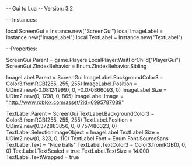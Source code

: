 -- Gui to Lua
-- Version: 3.2

-- Instances:

local ScreenGui = Instance.new("ScreenGui")
local ImageLabel = Instance.new("ImageLabel")
local TextLabel = Instance.new("TextLabel")

--Properties:

ScreenGui.Parent = game.Players.LocalPlayer:WaitForChild("PlayerGui")
ScreenGui.ZIndexBehavior = Enum.ZIndexBehavior.Sibling

ImageLabel.Parent = ScreenGui
ImageLabel.BackgroundColor3 = Color3.fromRGB(255, 255, 255)
ImageLabel.Position = UDim2.new(-0.081249997, 0, -0.070866093, 0)
ImageLabel.Size = UDim2.new(0, 1798, 0, 865)
ImageLabel.Image = "http://www.roblox.com/asset/?id=6995787089"

TextLabel.Parent = ScreenGui
TextLabel.BackgroundColor3 = Color3.fromRGB(255, 255, 255)
TextLabel.Position = UDim2.new(0.372883856, 0, 0.757480323, 0)
TextLabel.SelectionImageObject = ImageLabel
TextLabel.Size = UDim2.new(0, 323, 0, 110)
TextLabel.Font = Enum.Font.SourceSans
TextLabel.Text = "Nice balls"
TextLabel.TextColor3 = Color3.fromRGB(0, 0, 0)
TextLabel.TextScaled = true
TextLabel.TextSize = 14.000
TextLabel.TextWrapped = true
